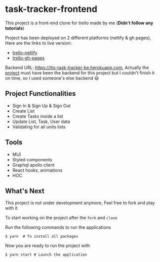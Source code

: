 # task-tracker-frontend

This project is a front-end clone for trello made by me (**Didn't follow any tutorials**)


Project has been deployed on 2 different platforms (netlify & gh pages), Here are the links to live version:
- [trello-netlify](https://escalopa-trello.netlify.app/)
- [trello-gh-pages](https://escalopa.github.io/task-tracker-frontend/)

Backend URL: https://itis-task-tracker-be.herokuapp.com, Actually the [project](https://github.com/escalopa/task-tracker-backend) must have been the backend for this project but I couldn't finish it on time, so I used someone's else backend 😃

## Project Functionalities

- Sign In & Sign Up & Sign Out
- Create List
- Create Tasks inside a list
- Update List, Task, User data
- Validating for all units lists

## Tools 

- MUI
- Styled components
- Graphql apollo client
- React hooks, animations
- HOC


## What's Next

This project is not under development anymore, Feel free to fork and play with it

To start working on the project after the `fork` and `clone` 

Run the following commands to run the applications
```shell
$ yarn  # To install all packages
```

Now you are ready to run the project with
```shell
$ yarn start # Launch the application
```
